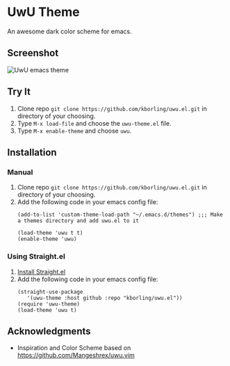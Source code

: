 # UwU Theme
An awesome dark color scheme for emacs.

## Screenshot
![UwU emacs theme](https://github.com/kborling/uwu.el/blob/main/uwu.png)

## Try It

1. Clone repo `git clone https://github.com/kborling/uwu.el.git` in directory of your choosing.
2. Type `M-x load-file` and choose the `uwu-theme.el` file.
3. Type `M-x enable-theme` and choose `uwu`.

## Installation

### Manual
1. Clone repo `git clone https://github.com/kborling/uwu.el.git` in directory of your choosing. 
2. Add the following code in your emacs config file:
   ```elisp
   (add-to-list 'custom-theme-load-path "~/.emacs.d/themes") ;;; Make a themes directory and add uwu.el to it

   (load-theme 'uwu t t)
   (enable-theme 'uwu)
   ```
   
### Using Straight.el
1. [Install Straight.el](https://github.com/raxod502/straight.el#getting-started)
2. Add the following code in your emacs config file:
   ```elisp
   (straight-use-package
      '(uwu-theme :host github :repo "kborling/uwu.el"))
   (require 'uwu-theme)
   (load-theme 'uwu t)
   ```
   
## Acknowledgments
- Inspiration and Color Scheme based on https://github.com/Mangeshrex/uwu.vim
